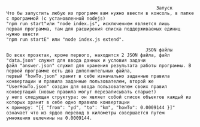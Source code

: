                                                             Запуск
    Что бы запустить любую из программ вам нужно ввести в консоль, в папке с программой (с установленной nodejs)
    "npm run start"или "node index.js", исключением является лишь 
    первая программа, там для расширения списка поддерживаемых единиц нужно ввести 
    "npm run startE" или "node index.js extend".

                                                        JSON файлы
    Во всех проэктах, кроме первого, находится 2 JSON файла, файл "data.json" служит для ввода данных и условия задачи
    файл "answer.json" служит для хранения результата работы программы. В первой программе есть два дополнительных файла,
    первый "howTo.json" хранит в себе изначально заданные правила конвертации и правила заданные пользователем, второй же
    "UserHowTo.json" создан для ввода пользователем своих правил конвертаций (новые правила могут перезаписывать старые!)
    у него следующая структура: он являет собой список объектов каждый из которых хранит в себе одно правило конвертации
    к примеру: "[{ "from": "yd", "to": "km", "howTo": 0.0009144 }]" означает что из ярдов перевод в километры совершается путем
    умножения велечины на 0.0009144.
